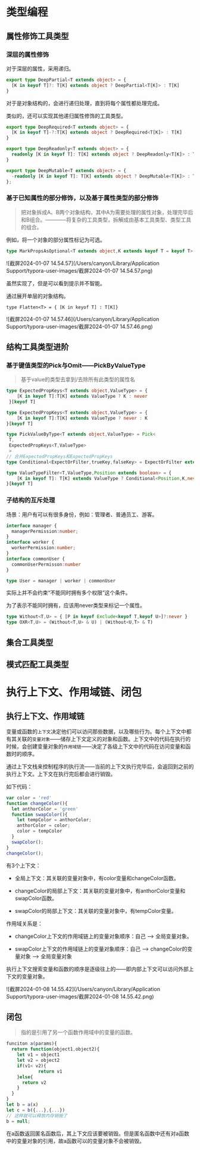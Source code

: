 # 类型编程

## 属性修饰工具类型

### 深层的属性修饰

对于深层的属性，采用递归。

```ts
export type DeepPartial<T extends object> = {
  [K in keyof T]?: T[K] extends object ? DeepPartial<T[K]> : T[K]
}
```

对于是对象结构的，会进行递归处理，直到将每个属性都处理完成。

类似的，还可以实现其他递归属性修饰的工具类型。

```ts
export type DeepRequired<T extends object> = {
  [K in keyof T]-?:T[K] extends object ? DeepRequired<T[K]> : T[K]
}

export type DeepReadonly<T extends object> = {
  readonly [K in keyof T]: T[K] extends object ? DeepReadonly<T[K]> : T[K]
}

export type DeepMutable<T extends object> = {
  -readonly [K in keyof T]: T[K] extends object ? DeepMutable<T[K]> : T[K];
};
```



### 基于已知属性的部分修饰，以及基于属性类型的部分修饰

>把对象拆成A、B两个对象结构，其中A为需要处理的属性对象，处理完毕后和B组合。————将复杂的工具类型，拆解成由基本工具类型、类型工具的组合。

例如，将一个对象的部分属性标记为可选。

```ts
type MarkPropsAsOptional<T extends object,K extends keyof T = keyof T> = Partial<Pick<T,K>> & Omit<T,K>
```

![截屏2024-01-07 14.54.57](/Users/canyon/Library/Application Support/typora-user-images/截屏2024-01-07 14.54.57.png)

虽然实现了，但是可以看到提示并不智能。

通过展开单层的对象结构。

```TS
type Flatten<T> = { [K in keyof T] : T[K]}
```

![截屏2024-01-07 14.57.46](/Users/canyon/Library/Application Support/typora-user-images/截屏2024-01-07 14.57.46.png)

## 结构工具类型进阶

### 基于键值类型的Pick与Omit——PickByValueType

>基于value的类型去拿到/去除所有此类型的属性名

```ts
type ExpectedPropKeys<T extends object,ValueType> = {
    [K in keyof T]:T[K] extends ValueType ? K : never
 }[keyof T]

type ExpectedPropKeys<T extends object,ValueType> = {
    [K in keyof T]:T[K] extends ValueType ? never : K
}[keyof T]

type PickValueByType<T extends object,ValueType> = Pick<
 T,
 ExpectedPropKeys<T,ValueType>
 >
// 合并ExpectedPropKeys和ExpectedPropKeys
type Conditional<ExpectOrFilter,trueKey,falseKey> = ExpectOrFilter extends true ? trueKey : falseKey

type ValueTypeFilter<T,ValueType,Position extends boolean> = {
    [K in keyof T]: T[K] extends ValueType ? Conditional<Position,K,never> : Conditional<Position,never,K>
}[keyof T]

```

### 子结构的互斥处理

场景：用户有可以有很多身份，例如：管理者、普通员工、游客。

```ts
interface manager {
  managerPermission:number;
}
interface worker {
  workerPermission:number;
}
interface commonUser {
  commonUserPermisson:number
}

type User = manager | worker | commonUser
```

实际上并不会约束“不能同时拥有多个权限”这个条件。

为了表示不能同时拥有，应该用never类型来标记一个属性。

```ts
type Without<T,U> = { [P in keyof Exclude<keyof T,keyof U>]?:never }
type OXR<T,U> = (Without<T,U> & U) | (Without<U,T> & T)
```

## 集合工具类型

## 模式匹配工具类型

# 执行上下文、作用域链、闭包

## 执行上下文、作用域链

变量或函数的`上下文`决定他们可以访问那些数据，以及哪些行为。每个上下文中都有其关联的`变量对象`——储存上下文定义的对象和函数。上下文中的代码在执行的时候，会创建变量对象的`作用域链`——决定了各级上下文中的代码在访问变量和函数时的顺序。

通过上下文栈来控制程序的执行流——当前的上下文执行完毕后，会返回到之前的执行上下文。上下文在执行完后都会进行销毁。

如下代码：

```js
var color = 'red'
function changeColor(){
  let anthorColor = 'green'
  function swapColor(){
    let tempColor = anthorColor;
    anthorColor = color;
    color = tempColor
  }
  swapColor();
}
changeColor();
```

有3个上下文：

- 全局上下文：其关联的变量对象中，有color变量和changeColor函数。

- changeColor的局部上下文：其关联的变量对象中，有anthorColor变量和swapColor函数。

- swapColor的局部上下文：其关联的变量对象中，有tempColor变量。

作用域关系是：

- changeColor上下文的作用域链上的变量对象顺序：自己 --> 全局变量对象。

- swapColor上下文的作用域链上的变量对象顺序：自己 --> changeColor的变量对象 --> 全局变量对象

执行上下文搜索变量和函数的顺序是逐级往上的——即内部上下文可以访问外部上下文的变量对象。

![截屏2024-01-08 14.55.42](/Users/canyon/Library/Application Support/typora-user-images/截屏2024-01-08 14.55.42.png)

## 闭包

>指的是引用了另一个函数作用域中的变量的函数。

```js
funciton a(params){
  return function(object1,object2){
    let v1 = object1
    let v2 = object2
    if(v1< v2){
			return v1
    }else{
      return v2
    }
  }
}
let b = a(x)
let c = b({...},{...})
// 这样就可以释放内存销毁了
b = null;
```

在a函数返回匿名函数后，其上下文应该要被销毁。但是匿名函数中还有对a函数中的变量对象的引用，故a函数可以的变量对象不会被销毁。




